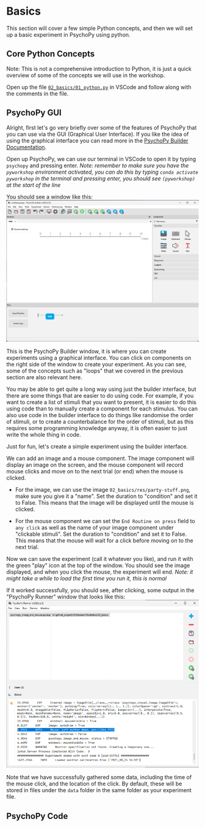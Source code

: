 # Basics

This section will cover a few simple Python concepts, and then we will set up a basic experiment in PsychoPy using python.


## Core Python Concepts

Note: This is not a comprehensive introduction to Python, it is just a quick overview of some of the concepts we will use in the workshop.

Open up the file [`02_basics/01_python.py`](./01_python.py) in VSCode and follow along with the comments in the file.

## PsychoPy GUI

Alright, first let's go very briefly over some of the features of PsychoPy that you can use via the GUI (Graphical User Interface). If you like the idea of using the graphical interface you can read more in the [PsychoPy Builder Documentation](https://psychopy.org/builder/index.html).

Open up PsychoPy, we can use our terminal in VSCode to open it by typing `psychopy` and pressing enter. *Note: remember to make sure you have the `pyworkshop` environment activated, you can do this by typing `conda activate pyworkshop` in the terminal and pressing enter, you should see `(pyworkshop)` at the start of the line*

You should see a window like this:
![PsychoPy Builder window](./res/psychopy-builder.png)

This is the PsychoPy Builder window, it is where you can create experiments using a graphical interface. You can click on components on the right side of the window to create your experiment. As you can see, some of the concepts such as "loops" that we covered in the previous section are also relevant here.

You may be able to get quite a long way using just the builder interface, but there are some things that are easier to do using code. For example, if you want to create a list of stimuli that you want to present, it is easier to do this using code than to manually create a component for each stimulus.
You can also use code in the builder interface to do things like randomise the order of stimuli, or to create a counterbalance for the order of stimuli, but as this requires some programming knowledge anyway, it is often easier to just write the whole thing in code.

Just for fun, let's create a simple experiment using the builder interface.

We can add an image and a mouse component. The image component will display an image on the screen, and the mouse component will record mouse clicks and move on to the next trial (or end) when the mouse is clicked.

* For the image, we can use the image `02_basics/res/party-stuff.png`, make sure you give it a "name". Set the duration to "condition" and set it to False. This means that the image will be displayed until the mouse is clicked.

* For the mouse component we can set the `End Routine on press` field to `any click` as well as the name of your image component under "clickable stimuli". Set the duration to "condition" and set it to False. This means that the mouse will wait for a click before moving on to the next trial.

Now we can save the experiment (call it whatever you like), and run it with the green "play" icon at the top of the window. You should see the image displayed, and when you click the mouse, the experiment will end. *Note: it might take a while to load the first time you run it, this is normal*

If it worked successfully, you should see, after clicking, some output in the "PsychoPy Runner" window that looks like this:
![PsychoPy Runner](./res/psychopy-runner.png)

Note that we have successfully gathered some data, including the time of the mouse click, and the location of the click. By default, these will be stored in files under the `data` folder in the same folder as your experiment file.

## PsychoPy Code